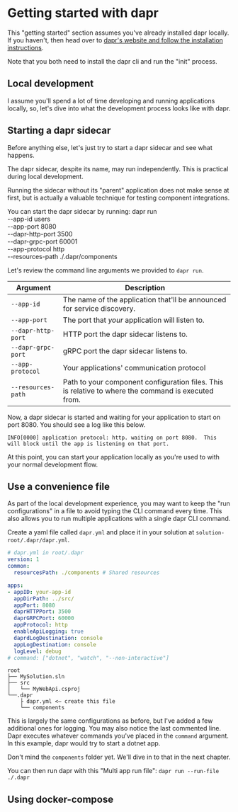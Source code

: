 # Getting started with dapr

This "getting started" section assumes you've already installed dapr locally. If you haven't, then head over
to [dapr's website and follow the installation instructions](https://docs.dapr.io/getting-started/).

Note that you both need to install the dapr cli and run the "init" process.

## Local development

I assume you'll spend a lot of time developing and running applications locally, so, let's dive into what the development process looks 
like with dapr.

## Starting a dapr sidecar

Before anything else, let's just try to start a dapr sidecar and see what happens.

The dapr sidecar, despite its name, may run independently. This is practical during local development.

Running the sidecar without its
"parent" application does not make sense at first, but is actually a valuable technique for testing component integrations.

You can start the dapr sidecar by running:
<code-block>
dapr run \
--app-id users \
--app-port 8080 \
--dapr-http-port 3500 \
--dapr-grpc-port 60001 \
--app-protocol http \
--resources-path ./.dapr/components
</code-block>

Let's review the command line arguments we provided to `dapr run`.

| Argument           | Description                                                                                         |
|--------------------|-----------------------------------------------------------------------------------------------------|
| `--app-id`         | The name of the application that'll be announced for service discovery.                             |
| `--app-port`       | The port that _your_ application will listen to.                                                    |
| `--dapr-http-port` | HTTP port the dapr sidecar listens to.                                                              |
| `--dapr-grpc-port` | gRPC port the dapr sidecar listens to.                                                              |
| `--app-protocol`   | Your applications' communication protocol                                                           |
| `--resources-path` | Path to your component configuration files. This is relative to where the command is executed from. |

Now, a dapr sidecar is started and waiting for your application to start on port 8080. You should see a log like this below.

```text
INFO[0000] application protocol: http. waiting on port 8080.  This will block until the app is listening on that port. 
```

At this point, you can start your application locally as you're used to with your normal development flow.

## Use a convenience file

As part of the local development experience, you may want to keep the "run configurations" in a file to avoid typing the CLI command 
every time. This also allows you to run multiple applications with a single dapr CLI command.

Create a yaml file called `dapr.yml` and place it in your solution at `solution-root/.dapr/dapr.yml`.

```yaml
# dapr.yml in root/.dapr
version: 1
common:
  resourcesPath: ./components # Shared resources

apps:
- appID: your-app-id
  appDirPath: ../src/
  appPort: 8080
  daprHTTPPort: 3500
  daprGRPCPort: 60000
  appProtocol: http
  enableApiLogging: true
  daprdLogDestination: console
  appLogDestination: console
  logLevel: debug
# command: ["dotnet", "watch", "--non-interactive"]
```

```text
root
├── MySolution.sln
├── src
│   └── MyWebApi.csproj
└──.dapr
    ├ dapr.yml <– create this file
    └── components
```

This is largely the same configurations as before, but I've added a few additional ones for logging. You may also notice the last 
commented line. Dapr executes whatever commands you've placed in the `command` argument. In this example, dapr would try to start a 
dotnet app.

Don't mind the `components` folder yet. We'll dive in to that in the next chapter.

You can then run dapr with this "Multi app run file": `dapr run --run-file ./.dapr`

## Using docker-compose
